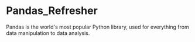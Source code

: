 # Pandas_Refresher
Pandas is the world's most popular Python library, used for everything from data manipulation to data analysis.
